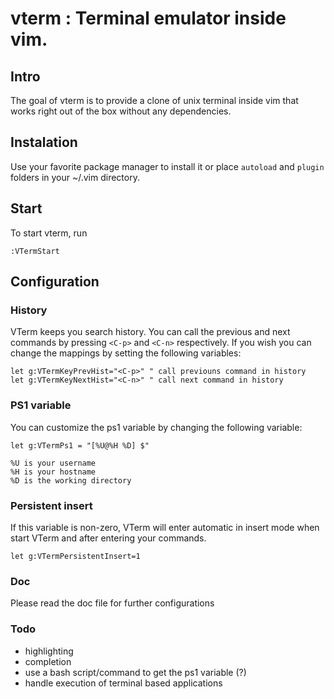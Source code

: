 # vterm : Terminal emulator inside vim.

## Intro
The goal of vterm is to provide a clone of unix terminal inside vim that works right out of the box without any dependencies.

## Instalation
Use your favorite package manager to install it or place `autoload` and `plugin`
folders in your ~/.vim directory.

## Start
To start vterm, run
```
:VTermStart
```

## Configuration
### History
VTerm keeps you search history. You can call the previous and next commands by pressing
`<C-p>` and `<C-n>` respectively. If you wish you can change the mappings by setting the
following variables:
```
let g:VTermKeyPrevHist="<C-p>" " call previouns command in history
let g:VTermKeyNextHist="<C-n>" " call next command in history
```

### PS1 variable
You can customize the ps1 variable by changing the following variable:
```
let g:VTermPs1 = "[%U@%H %D] $"
```
  
	%U is your username
	%H is your hostname
	%D is the working directory

### Persistent insert
If this variable is non-zero, VTerm will enter automatic in insert mode when start VTerm and
after entering your commands.
```
let g:VTermPersistentInsert=1
```

### Doc
Please read the doc file for further configurations

### Todo
- highlighting
- completion
- use a bash script/command to get the ps1 variable (?)
- handle execution of terminal based applications
